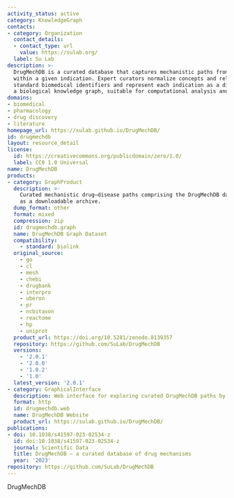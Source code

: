 ```yaml
---
activity_status: active
category: KnowledgeGraph
contacts:
- category: Organization
  contact_details:
  - contact_type: url
    value: https://sulab.org/
  label: Su Lab
description: >-
  DrugMechDB is a curated database that captures mechanistic paths from a drug to a disease
  within a given indication. Expert curators normalize concepts and relationships to
  standard biomedical identifiers and represent each indication as a directed path through
  a biological knowledge graph, suitable for computational analysis and benchmarking.
domains:
- biomedical
- pharmacology
- drug discovery
- literature
homepage_url: https://sulab.github.io/DrugMechDB/
id: drugmechdb
layout: resource_detail
license:
  id: https://creativecommons.org/publicdomain/zero/1.0/
  label: CC0 1.0 Universal
name: DrugMechDB
products:
- category: GraphProduct
  description: >-
    Curated mechanistic drug–disease paths comprising the DrugMechDB dataset packaged
    as a downloadable archive.
  dump_format: other
  format: mixed
  compression: zip
  id: drugmechdb.graph
  name: DrugMechDB Graph Dataset
  compatibility:
    - standard: biolink
  original_source:
    - go
    - cl
    - mesh
    - chebi
    - drugbank
    - interpro
    - uberon
    - pr
    - ncbitaxon
    - reactome
    - hp
    - uniprot
  product_url: https://doi.org/10.5281/zenodo.8139357
  repository: https://github.com/SuLab/DrugMechDB
  versions:
    - '2.0.1'
    - '2.0.0'
    - '1.0.2'
    - '1.0'
  latest_version: '2.0.1'
- category: GraphicalInterface
  description: Web interface for exploring curated DrugMechDB paths by drug and disease.
  format: http
  id: drugmechdb.web
  name: DrugMechDB Website
  product_url: https://sulab.github.io/DrugMechDB/
publications:
- doi: 10.1038/s41597-023-02534-z
  id: doi:10.1038/s41597-023-02534-z
  journal: Scientific Data
  title: DrugMechDB — a curated database of drug mechanisms
  year: '2023'
repository: https://github.com/SuLab/DrugMechDB
---
```

DrugMechDB